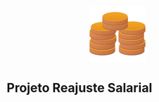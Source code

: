 <p align="center">
<img src="https://github.com/MatheusFranciscone/projeto-reajuste/blob/master/images/salario.png" width= 128 heigth= 128>
</p>

# Projeto Reajuste Salarial

 
